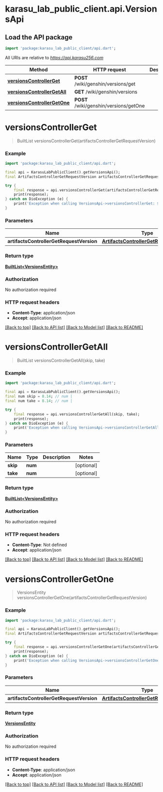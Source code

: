 # karasu_lab_public_client.api.VersionsApi

## Load the API package
```dart
import 'package:karasu_lab_public_client/api.dart';
```

All URIs are relative to *https://api.karasu256.com*

Method | HTTP request | Description
------------- | ------------- | -------------
[**versionsControllerGet**](VersionsApi.md#versionscontrollerget) | **POST** /wiki/genshin/versions/get | 
[**versionsControllerGetAll**](VersionsApi.md#versionscontrollergetall) | **GET** /wiki/genshin/versions | 
[**versionsControllerGetOne**](VersionsApi.md#versionscontrollergetone) | **POST** /wiki/genshin/versions/getOne | 


# **versionsControllerGet**
> BuiltList<VersionsEntity> versionsControllerGet(artifactsControllerGetRequestVersion)



### Example
```dart
import 'package:karasu_lab_public_client/api.dart';

final api = KarasuLabPublicClient().getVersionsApi();
final ArtifactsControllerGetRequestVersion artifactsControllerGetRequestVersion = ; // ArtifactsControllerGetRequestVersion | 

try {
    final response = api.versionsControllerGet(artifactsControllerGetRequestVersion);
    print(response);
} catch on DioException (e) {
    print('Exception when calling VersionsApi->versionsControllerGet: $e\n');
}
```

### Parameters

Name | Type | Description  | Notes
------------- | ------------- | ------------- | -------------
 **artifactsControllerGetRequestVersion** | [**ArtifactsControllerGetRequestVersion**](ArtifactsControllerGetRequestVersion.md)|  | 

### Return type

[**BuiltList&lt;VersionsEntity&gt;**](VersionsEntity.md)

### Authorization

No authorization required

### HTTP request headers

 - **Content-Type**: application/json
 - **Accept**: application/json

[[Back to top]](#) [[Back to API list]](../README.md#documentation-for-api-endpoints) [[Back to Model list]](../README.md#documentation-for-models) [[Back to README]](../README.md)

# **versionsControllerGetAll**
> BuiltList<VersionsEntity> versionsControllerGetAll(skip, take)



### Example
```dart
import 'package:karasu_lab_public_client/api.dart';

final api = KarasuLabPublicClient().getVersionsApi();
final num skip = 8.14; // num | 
final num take = 8.14; // num | 

try {
    final response = api.versionsControllerGetAll(skip, take);
    print(response);
} catch on DioException (e) {
    print('Exception when calling VersionsApi->versionsControllerGetAll: $e\n');
}
```

### Parameters

Name | Type | Description  | Notes
------------- | ------------- | ------------- | -------------
 **skip** | **num**|  | [optional] 
 **take** | **num**|  | [optional] 

### Return type

[**BuiltList&lt;VersionsEntity&gt;**](VersionsEntity.md)

### Authorization

No authorization required

### HTTP request headers

 - **Content-Type**: Not defined
 - **Accept**: application/json

[[Back to top]](#) [[Back to API list]](../README.md#documentation-for-api-endpoints) [[Back to Model list]](../README.md#documentation-for-models) [[Back to README]](../README.md)

# **versionsControllerGetOne**
> VersionsEntity versionsControllerGetOne(artifactsControllerGetRequestVersion)



### Example
```dart
import 'package:karasu_lab_public_client/api.dart';

final api = KarasuLabPublicClient().getVersionsApi();
final ArtifactsControllerGetRequestVersion artifactsControllerGetRequestVersion = ; // ArtifactsControllerGetRequestVersion | 

try {
    final response = api.versionsControllerGetOne(artifactsControllerGetRequestVersion);
    print(response);
} catch on DioException (e) {
    print('Exception when calling VersionsApi->versionsControllerGetOne: $e\n');
}
```

### Parameters

Name | Type | Description  | Notes
------------- | ------------- | ------------- | -------------
 **artifactsControllerGetRequestVersion** | [**ArtifactsControllerGetRequestVersion**](ArtifactsControllerGetRequestVersion.md)|  | 

### Return type

[**VersionsEntity**](VersionsEntity.md)

### Authorization

No authorization required

### HTTP request headers

 - **Content-Type**: application/json
 - **Accept**: application/json

[[Back to top]](#) [[Back to API list]](../README.md#documentation-for-api-endpoints) [[Back to Model list]](../README.md#documentation-for-models) [[Back to README]](../README.md)

